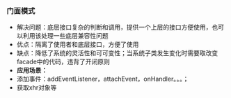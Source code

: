 ### 门面模式
* 解决问题：底层接口复杂的判断和调用，提供一个上层的接口方便使用，也可以利用该处理一些底层兼容性问题
* 优点：隔离了使用者和底层接口，方便了使用
* 缺点：降低了系统的灵活性和可可变性；当系统子类发生变化时需要取改变facade中的代码，违背了开闭原则
* **应用场景：**
* 添加事件：addEventListener，attachEvent，onHandler。。。；
* 获取xhr对象等